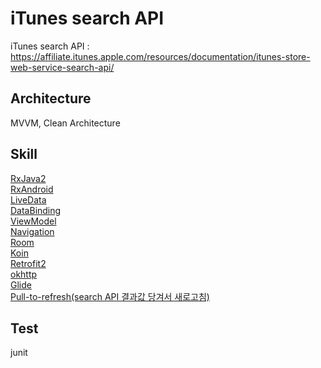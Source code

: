 # iTunes search API 
iTunes search API : https://affiliate.itunes.apple.com/resources/documentation/itunes-store-web-service-search-api/  

## Architecture  
MVVM, Clean Architecture  
## Skill  
[RxJava2](https://github.com/ReactiveX/RxJava)  
[RxAndroid](https://github.com/ReactiveX/RxAndroid)  
[LiveData](https://developer.android.com/topic/libraries/architecture/livedata)  
[DataBinding](https://developer.android.com/topic/libraries/data-binding)    
[ViewModel](https://developer.android.com/topic/libraries/architecture/viewmodel?gclid=CjwKCAjw6fCCBhBNEiwAem5SO1e6Z4d5w-OdSf7uyxwy4PAInr9cMdZE_CZ-dSjdscKlWPTNzAUu8RoCT7AQAvD_BwE&gclsrc=aw.ds)   
[Navigation](https://developer.android.com/guide/navigation?gclid=CjwKCAjw6fCCBhBNEiwAem5SO7d1rbWAZMV1Q2pD5J9SHe3G0SJrTeiVETmylfmihJAxukavBhfelhoCl7YQAvD_BwE&gclsrc=aw.ds)  
[Room](https://developer.android.com/jetpack/androidx/releases/room)    
[Koin](https://insert-koin.io/)    
[Retrofit2](https://square.github.io/retrofit/)    
[okhttp](https://square.github.io/okhttp/)    
[Glide](https://github.com/bumptech/glide)      
[Pull-to-refresh(search API 결과값 당겨서 새로고침)](https://developer.android.com/reference/androidx/swiperefreshlayout/widget/package-summary)    

## Test  
junit



